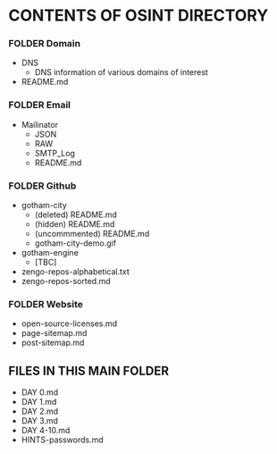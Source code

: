 # CONTENTS OF OSINT DIRECTORY

### FOLDER Domain
  - DNS
    - DNS information of various domains of interest
  - README.md

### FOLDER Email
  - Mailinator
    - JSON
    - RAW
    - SMTP_Log
    - README.md

### FOLDER Github
  - gotham-city
    - (deleted) README.md
    - (hidden) README.md
    - (uncommmented) README.md
    - gotham-city-demo.gif
  - gotham-engine
    - [TBC]
  - zengo-repos-alphabetical.txt
  - zengo-repos-sorted.md
       
### FOLDER Website
  - open-source-licenses.md
  - page-sitemap.md
  - post-sitemap.md

## FILES IN THIS MAIN FOLDER
- DAY 0.md
- DAY 1.md
- DAY 2.md
- DAY 3.md
- DAY 4-10.md
- HINTS-passwords.md
  
